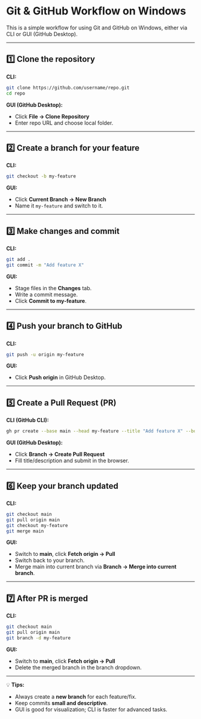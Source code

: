 # Git & GitHub Workflow on Windows

This is a simple workflow for using Git and GitHub on Windows, either via CLI or GUI (GitHub Desktop).

---

## 1️⃣ Clone the repository

**CLI:**

```bash
git clone https://github.com/username/repo.git
cd repo
```

**GUI (GitHub Desktop):**

* Click **File → Clone Repository**
* Enter repo URL and choose local folder.

---

## 2️⃣ Create a branch for your feature

**CLI:**

```bash
git checkout -b my-feature
```

**GUI:**

* Click **Current Branch → New Branch**
* Name it `my-feature` and switch to it.

---

## 3️⃣ Make changes and commit

**CLI:**

```bash
git add .
git commit -m "Add feature X"
```

**GUI:**

* Stage files in the **Changes** tab.
* Write a commit message.
* Click **Commit to my-feature**.

---

## 4️⃣ Push your branch to GitHub

**CLI:**

```bash
git push -u origin my-feature
```

**GUI:**

* Click **Push origin** in GitHub Desktop.

---

## 5️⃣ Create a Pull Request (PR)

**CLI (GitHub CLI):**

```bash
gh pr create --base main --head my-feature --title "Add feature X" --body "Description of feature"
```

**GUI (GitHub Desktop):**

* Click **Branch → Create Pull Request**
* Fill title/description and submit in the browser.

---

## 6️⃣ Keep your branch updated

**CLI:**

```bash
git checkout main
git pull origin main
git checkout my-feature
git merge main
```

**GUI:**

* Switch to **main**, click **Fetch origin → Pull**
* Switch back to your branch.
* Merge main into current branch via **Branch → Merge into current branch**.

---

## 7️⃣ After PR is merged

**CLI:**

```bash
git checkout main
git pull origin main
git branch -d my-feature
```

**GUI:**

* Switch to **main**, click **Fetch origin → Pull**
* Delete the merged branch in the branch dropdown.

---

💡 **Tips:**

* Always create a **new branch** for each feature/fix.
* Keep commits **small and descriptive**.
* GUI is good for visualization; CLI is faster for advanced tasks.

